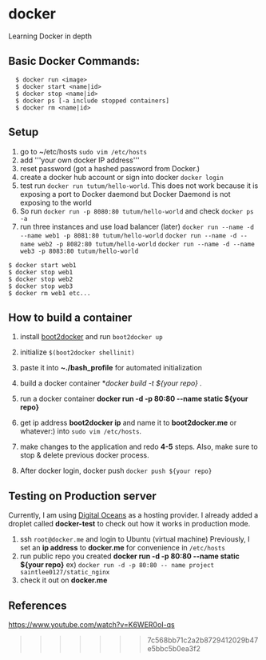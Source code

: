 # docker
Learning Docker in depth

## Basic Docker Commands:

```
  $ docker run <image>
  $ docker start <name|id>
  $ docker stop <name|id>
  $ docker ps [-a include stopped containers]
  $ docker rm <name|id>
```

## Setup

1. go to ~/etc/hosts ```sudo vim /etc/hosts```
2. add '''your own docker IP address'''
3. reset password (got a hashed password from Docker.)
4. create a docker hub account or sign into docker ```docker login```
5. test run ```docker run tutum/hello-world```. This does not work because it is exposing a port to
   Docker daemond but Docker Daemond is not exposing to the world
6. So run ```docker run -p 8080:80 tutum/hello-world``` and check ```docker ps -a```
7. run three instances and use load balancer (later)
`docker run --name -d --name web1 -p 8081:80 tutum/hello-world`
`docker run --name -d --name web2 -p 8082:80 tutum/hello-world`
`docker run --name -d --name web3 -p 8083:80 tutum/hello-world`
```
$ docker start web1
$ docker stop web1
$ docker stop web2
$ docker stop web3
$ docker rm web1 etc...
```

## How to build a container
1. install [boot2docker](http://boot2docker.io/) and run ```boot2docker up```
2. initialize ```$(boot2docker shellinit)```
3. paste it into **~./bash_profile** for automated initialization
4. build a docker container **docker build -t ${your repo} .*
5. run a docker container **docker run -d -p 80:80 --name static ${your repo}**

6. get ip address **boot2docker ip** and name it to **boot2docker.me** or whatever:) into
`sudo vim /etc/hosts`.

7. make changes to the application and redo **4-5** steps. Also, make sure to stop & delete previous docker process.

8. After docker login, docker push `docker push ${your repo}`

## Testing on Production server
Currently, I am using [Digital Oceans](https://www.digitalocean.com/) as a hosting provider.
I already added a droplet called **docker-test** to check out how it works in production mode.

1. ssh `root@docker.me` and login to Ubuntu (virtual machine)
Previously, I set an **ip address** to **docker.me** for convenience in `/etc/hosts`
2. run public repo you created **docker run -d -p 80:80 --name static ${your repo}** ex) `docker run -d -p 80:80 --
name project saintlee0127/static_nginx`
3. check it out on **docker.me**

## References
https://www.youtube.com/watch?v=K6WER0oI-qs
>>>>>>> 7c568bb71c2a2b8729412029b47e5bbc5b0ea3f2
